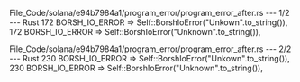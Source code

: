 File_Code/solana/e94b7984a1/program_error/program_error_after.rs --- 1/2 --- Rust
172             BORSH_IO_ERROR => Self::BorshIoError("Unkown".to_string()),                                                                                  172             BORSH_IO_ERROR => Self::BorshIoError("Unknown".to_string()),

File_Code/solana/e94b7984a1/program_error/program_error_after.rs --- 2/2 --- Rust
230             BORSH_IO_ERROR => Self::BorshIoError("Unkown".to_string()),                                                                                  230             BORSH_IO_ERROR => Self::BorshIoError("Unknown".to_string()),

